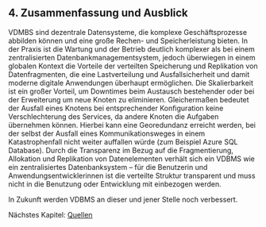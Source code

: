 ## 4. Zusammenfassung und Ausblick
VDMBS sind dezentrale Datensysteme, die komplexe Geschäftsprozesse abbilden können und eine große Rechen- und Speicherleistung bieten. In der Praxis ist die Wartung und der Betrieb deutlich komplexer als bei einem zentralisierten Datenbankmanagementsystem, jedoch überwiegen in einem globalen Kontext die Vorteile der verteilten Speicherung und Replikation von Datenfragmenten, die eine Lastverteilung und Ausfallsicherheit und damit moderne digitale Anwendungen überhaupt ermöglichen. Die Skalierbarkeit ist ein großer Vorteil, um Downtimes beim Austausch bestehender oder bei der Erweiterung um neue Knoten zu eliminieren. Gleichermaßen bedeutet der Ausfall eines Knotens bei entsprechender Konfiguration keine Verschlechterung des Services, da andere Knoten die Aufgaben übernehmen können. Hierbei kann eine Georedundanz erreicht werden, bei der selbst der Ausfall eines Kommunikationsweges in einem Katastrophenfall nicht weiter auffallen würde (zum Beispiel Azure SQL Database). Durch die Transparenz im Bezug auf die Fragmentierung, Allokation und Replikation von Datenelementen verhält sich ein VDBMS wie ein zentralisiertes Datenbanksystem – für die Benutzerin und Anwendungsentwicklerinnen ist die verteilte Struktur transparent und muss nicht in die Benutzung oder Entwicklung mit einbezogen werden.

In Zukunft werden VDBMS an dieser und jener Stelle noch verbessert.


Nächstes Kapitel: [Quellen](05-quellen.md)